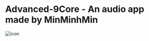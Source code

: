  #            Advanced-9Core - An audio app made by MinMinhMin
![icon](https://github.com/MinMinhMin/Advanced-9Core/assets/160199180/59e6afa6-6954-4c4c-86e2-f9e309e432d5)
        
